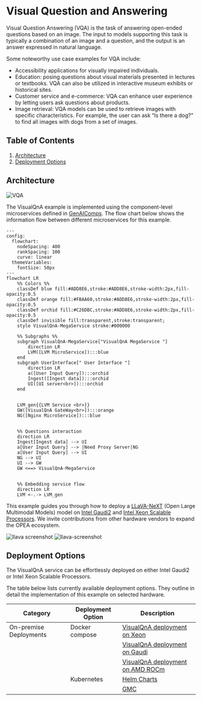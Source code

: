 # Visual Question and Answering

Visual Question Answering (VQA) is the task of answering open-ended questions based on an image. The input to models supporting this task is typically a combination of an image and a question, and the output is an answer expressed in natural language.

Some noteworthy use case examples for VQA include:

- Accessibility applications for visually impaired individuals.
- Education: posing questions about visual materials presented in lectures or textbooks. VQA can also be utilized in interactive museum exhibits or historical sites.
- Customer service and e-commerce: VQA can enhance user experience by letting users ask questions about products.
- Image retrieval: VQA models can be used to retrieve images with specific characteristics. For example, the user can ask “Is there a dog?” to find all images with dogs from a set of images.

## Table of Contents

1. [Architecture](#architecture)
2. [Deployment Options](#deployment-options)


## Architecture

![VQA](./assets/img/vqa.png)

The VisualQnA example is implemented using the component-level microservices defined in [GenAIComps](https://github.com/opea-project/GenAIComps). The flow chart below shows the information flow between different microservices for this example.

```mermaid
---
config:
  flowchart:
    nodeSpacing: 400
    rankSpacing: 100
    curve: linear
  themeVariables:
    fontSize: 50px
---
flowchart LR
    %% Colors %%
    classDef blue fill:#ADD8E6,stroke:#ADD8E6,stroke-width:2px,fill-opacity:0.5
    classDef orange fill:#FBAA60,stroke:#ADD8E6,stroke-width:2px,fill-opacity:0.5
    classDef orchid fill:#C26DBC,stroke:#ADD8E6,stroke-width:2px,fill-opacity:0.5
    classDef invisible fill:transparent,stroke:transparent;
    style VisualQnA-MegaService stroke:#000000

    %% Subgraphs %%
    subgraph VisualQnA-MegaService["VisualQnA MegaService "]
        direction LR
        LVM([LVM MicroService]):::blue
    end
    subgraph UserInterface[" User Interface "]
        direction LR
        a([User Input Query]):::orchid
        Ingest([Ingest data]):::orchid
        UI([UI server<br>]):::orchid
    end


    LVM_gen{{LVM Service <br>}}
    GW([VisualQnA GateWay<br>]):::orange
    NG([Nginx MicroService]):::blue


    %% Questions interaction
    direction LR
    Ingest[Ingest data] --> UI
    a[User Input Query] --> |Need Proxy Server|NG
    a[User Input Query] --> UI
    NG --> UI
    UI --> GW
    GW <==> VisualQnA-MegaService


    %% Embedding service flow
    direction LR
    LVM <-.-> LVM_gen

```

This example guides you through how to deploy a [LLaVA-NeXT](https://github.com/LLaVA-VL/LLaVA-NeXT) (Open Large Multimodal Models) model on [Intel Gaudi2](https://www.intel.com/content/www/us/en/products/details/processors/ai-accelerators/gaudi-overview.html) and [Intel Xeon Scalable Processors](https://www.intel.com/content/www/us/en/products/details/processors/xeon.html). We invite contributions from other hardware vendors to expand the OPEA ecosystem.

![llava screenshot](./assets/img/llava_screenshot1.png)
![llava-screenshot](./assets/img/llava_screenshot2.png)

## Deployment Options

The VisualQnA service can be effortlessly deployed on either Intel Gaudi2 or Intel Xeon Scalable Processors.

The table below lists currently available deployment options. They outline in detail the implementation of this example on selected hardware.

| Category               | Deployment Option    | Description                                                       |
| ---------------------- | -------------------- | ----------------------------------------------------------------- |
| On-premise Deployments | Docker compose       | [VisualQnA deployment on Xeon](./docker_compose/intel/cpu/xeon)   |
|                        |                      | [VisualQnA deployment on Gaudi](./docker_compose/intel/hpu/gaudi) |
|                        |                      | [VisualQnA deployment on AMD ROCm](./docker_compose/amd/gpu/rocm) |
|                        | Kubernetes           | [Helm Charts](./kubernetes/helm)                                  |
|                        |                      | [GMC](./kubernetes/gmc)                                           |
